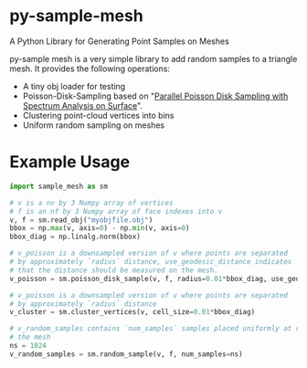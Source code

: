 # py-sample-mesh
A Python Library for Generating Point Samples on Meshes

py-sample mesh is a very simple library to add random samples to a triangle mesh. It provides the following operations:
 - A tiny obj loader for testing
 - Poisson-Disk-Sampling based on "[Parallel Poisson Disk Sampling with Spectrum Analysis on Surface](http://graphics.cs.umass.edu/pubs/sa_2010.pdf)".
 - Clustering point-cloud vertices into bins
 - Uniform random sampling on meshes
 
# Example Usage
```python
import sample_mesh as sm

# v is a nv by 3 Numpy array of vertices
# f is an nf by 3 Numpy array of face indexes into v
v, f = sm.read_obj("myobjfile.obj") 
bbox = np.max(v, axis=0) - np.min(v, axis=0)
bbox_diag = np.linalg.norm(bbox)

# v_poisson is a downsampled version of v where points are separated
# by approximately `radius` distance, use_geodesic_distance indicates
# that the distance should be measured on the mesh.
v_poisson = sm.poisson_disk_sample(v, f, radius=0.01*bbox_diag, use_geodesic_distance=True)

# v_poisson is a downsampled version of v where points are separated
# by approximately `radius` distance
v_cluster = sm.cluster_vertices(v, cell_size=0.01*bbox_diag)

# v_random_samples contains `num_samples` samples placed uniformly at random on
# the mesh
ns = 1024
v_random_samples = sm.random_sample(v, f, num_samples=ns)
```
